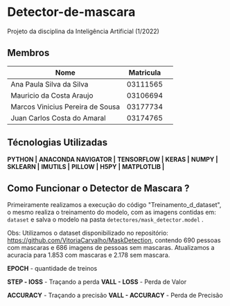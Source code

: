 # Detector-de-mascara
Projeto da disciplina da Inteligência Artificial (1/2022) 
## Membros

|Nome|Matricula||
|--|--|--|
|Ana Paula Silva da Silva|03111565|
|Mauricio da Costa Araujo|03106694|
|Marcos Vinicius Pereira de Sousa|03177734|
|Juan Carlos Costa do Amaral|03174765|

## Técnologias Utilizadas

 **PYTHON |**
  **ANACONDA NAVIGATOR |**
  **TENSORFLOW |**
  **KERAS |**
  **NUMPY |**
  **SKLEARN |**
  **IMUTILS |**
  **PILLOW |**
  **H5PY |**
  **MATPLOTLIB |** 




## Como Funcionar o Detector de Mascara ?
  Primeiramente realizamos a execução do código "Treinamento_d_dataset", o mesmo realiza o treinamento do modelo, com as imagens contidas em: ``dataset``  e salva o modelo na pasta ``detectores/mask_detector.model`` .
  
  Obs: Utilizamos o dataset disponibilizado no repositório: https://github.com/VitoriaCarvalho/MaskDetection, contendo  690 pessoas com mascaras e 686 imagens de pessoas sem mascaras. Atualizamos a acuracia para 1.853 com mascaras e 2.178 sem mascara. 


 **EPOCH** - quantidade de treinos

**STEP - lOSS** - Traçando a perda   **VALL - LOSS** - Perda de Valor

**ACCURACY** - Traçando a precisão   **VALL - ACCURACY** - Perda de Precisão




  

